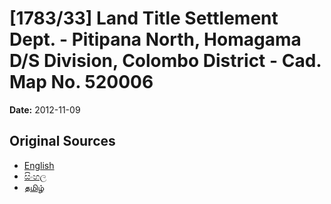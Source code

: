 # [1783/33] Land Title Settlement Dept. - Pitipana North, Homagama D/S Division, Colombo District - Cad. Map No. 520006

**Date:** 2012-11-09

## Original Sources

- [English](https://documents.gov.lk/view/extra-gazettes/2012/11/1783-33_E.pdf)
- [සිංහල](https://documents.gov.lk/view/extra-gazettes/2012/11/1783-33_S.pdf)
- [தமிழ்](https://documents.gov.lk/view/extra-gazettes/2012/11/1783-33_T.pdf)

